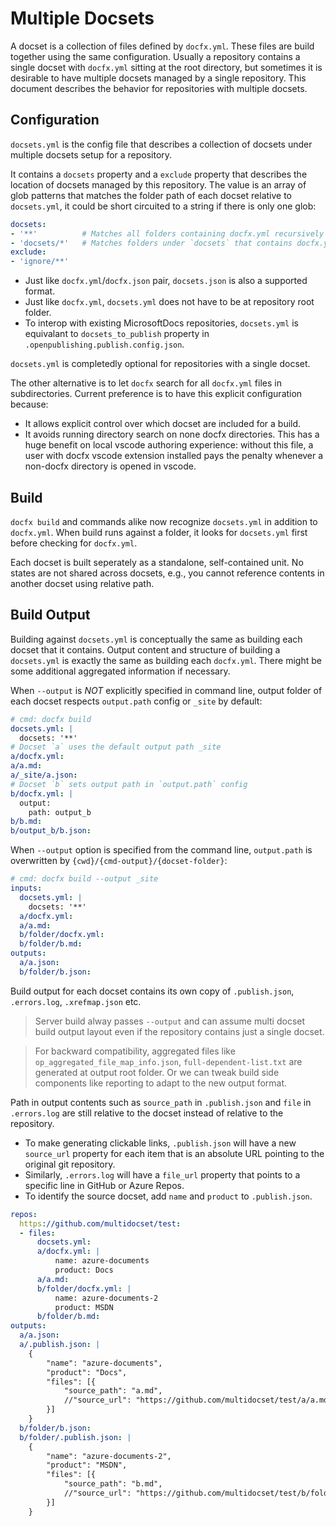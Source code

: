 # Multiple Docsets

A docset is a collection of files defined by `docfx.yml`. These files are build together using the same configuration. Usually a repository contains a single docset with `docfx.yml` sitting at the root directory, but sometimes it is desirable to have multiple docsets managed by a single repository.
This document describes the behavior for repositories with multiple docsets.

## Configuration

`docsets.yml` is the config file that describes a collection of docsets under multiple docsets setup for a repository. 

It contains a `docsets` property and a `exclude` property that describes the location of docsets managed by this repository. The value is an array of glob patterns that matches the folder path of each docset relative to `docsets.yml`, it could be short circuited to a string if there is only one glob:

```yml
docsets:
- '**'          # Matches all folders containing docfx.yml recursively
- 'docsets/*'   # Matches folders under `docsets` that contains docfx.yml
exclude:
- 'ignore/**'
```

- Just like `docfx.yml`/`docfx.json` pair, `docsets.json` is also a supported format.
- Just like `docfx.yml`, `docsets.yml` does not have to be at repository root folder.
- To interop with existing MicrosoftDocs repositories, `docsets.yml` is equivalant to `docsets_to_publish` property in `.openpublishing.publish.config.json`.

`docsets.yml` is completedly optional for repositories with a single docset.

The other alternative is to let `docfx` search for all `docfx.yml` files in subdirectories. Current preference is to have this explicit configuration because:
  - It allows explicit control over which docset are included for a build.
  - It avoids running directory search on none docfx directories. This has a huge benefit on local vscode authoring experience:
    without this file, a user with docfx vscode extension installed pays the penalty whenever a non-docfx directory is opened in vscode.

## Build

`docfx build` and commands alike now recognize `docsets.yml` in addition to `docfx.yml`. When build runs against a folder, it looks for `docsets.yml` first before checking for `docfx.yml`.

Each docset is built seperately as a standalone, self-contained unit. No states are not shared across docsets, e.g., you cannot reference contents in another docset using relative path.

## Build Output

Building against `docsets.yml` is conceptually the same as building each docset that it contains. Output content and structure of building a `docsets.yml` is exactly the same as building each `docfx.yml`. There might be some additional aggregated information if necessary.

When `--output` is _NOT_ explicitly specified in command line, output folder of each docset respects `output.path` config or `_site` by default:

```yml
# cmd: docfx build
docsets.yml: |
  docsets: '**'
# Docset `a` uses the default output path _site
a/docfx.yml:
a/a.md:
a/_site/a.json:
# Docset `b` sets output path in `output.path` config
b/docfx.yml: |
  output:
    path: output_b
b/b.md:
b/output_b/b.json:
```

When `--output` option is specified from the command line, `output.path` is overwritten by `{cwd}/{cmd-output}/{docset-folder}`:

``````yml
# cmd: docfx build --output _site
inputs:
  docsets.yml: |
    docsets: '**'
  a/docfx.yml:
  a/a.md:
  b/folder/docfx.yml:
  b/folder/b.md:
outputs:
  a/a.json:
  b/folder/b.json:
``````

Build output for each docset contains its own copy of `.publish.json`, `.errors.log`, `.xrefmap.json` etc.

> Server build alway passes `--output` and can assume multi docset build output layout even if the repository contains just a single docset.

> For backward compatibility, aggregated files like `op_aggregated_file_map_info.json`, `full-dependent-list.txt` are generated at output root folder. Or we can tweak build side components like reporting to adapt to the new output format. 

Path in output contents such as `source_path` in `.publish.json` and `file` in `.errors.log` are still relative to the docset instead of relative to the repository.

- To make generating clickable links, `.publish.json` will have a new `source_url` property for each item that is an absolute URL pointing to the original git repository.
- Similarly, `.errors.log` will have a `file_url` property that points to a specific line in GitHub or Azure Repos.
- To identify the source docset, add `name` and `product` to `.publish.json`.

``````yml
repos:
  https://github.com/multidocset/test:
  - files:
      docsets.yml:
      a/docfx.yml: |
          name: azure-documents
          product: Docs
      a/a.md:
      b/folder/docfx.yml: |
          name: azure-documents-2
          product: MSDN
      b/folder/b.md:
outputs:
  a/a.json:
  a/.publish.json: |
    {
        "name": "azure-documents",
        "product": "Docs",
        "files": [{
            "source_path": "a.md",
            //"source_url": "https://github.com/multidocset/test/a/a.md"
        }]
    }
  b/folder/b.json:
  b/folder/.publish.json: |
    {
        "name": "azure-documents-2",
        "product": "MSDN",
        "files": [{
            "source_path": "b.md",
            //"source_url": "https://github.com/multidocset/test/b/folder/b.md"
        }]
    }
``````
